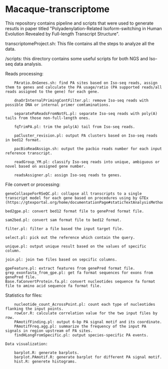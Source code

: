 # Macaque-transcriptome
This repository contains pipeline and scripts that were used to generate resutls in paper titled "Polyadenylation-Related Isoform-switching in Human Evolution Revealed by Full-length Transcript Structure".


transcriptomeProject.sh: This file contains all the steps to analyze all the data.


/scripts: this directory contains some useful scripts for both NGS and Iso-seq data analysis. 

  Reads processing:
  
		PAratio.OnGenes.sh: find PA sites based on Iso-seq reads, assign them to genes and calculate the PA usage/ratio (PA supported reads/all reads assigned to the gene) for each gene.

		dnaOrInternalPrimingContFilter.pl: remove Iso-seq reads with possible DNA or internal primer comtaminations.

		separatePaReadsFromNotFL.pl: separate Iso-seq reads with poly(A) tails from those non-full-length ones.

		fqTrimPA.pl: trim the poly(A) tail from Iso-seq reads.

		paCluster_revision.pl: output PA clusters based on Iso-seq reads in bed12 format.

		pacBioReadAssign.sh: output the pacbio reads number for each input reference transcript.

		readGroup_YM.pl: classify Iso-seq reads into unique, ambiguous or novel based on assigned gene number.

		readsAssigner.pl: assign Iso-seq reads to genes.
  
  File convert or processing:
	
    geneCollaspeForRSeQC.pl: collapse all transcripts to a single transcript model for each gene based on procedures using by GTEx (https://gtexportal.org/home/documentationPage#staticTextAnalysisMethods)
		
    bed2gpe.pl: convert bed12 format file to genePred format file.
		
    sam2bed.pl: convert sam format file to bed12 format.
		
    filter.pl: filter a file based the input target file.
		
    select.pl: pick out the reference which contain the query.
		
    unique.pl: output unique result based on the values of specific column.
		
    join.pl: join two files based on sepcific columns.
		
    gpeFeature.pl: extract features from genePred format file.
    grep_exonfasta_from_gpe.pl: get fa format sequences for exons from genePred file.
    Base.faConvertProtein.fa.pl: convert nucleotides sequence fa format file to amino acid sequence fa format file.
  
  Statistics for files:
	
		nucleotide_count_AcrossPoint.pl: count each type of nucleotides flanking the input points. 
		rowCor.R: calculate correlation value for the two input files by row.
		PAmotifFinding.pl: output 6-bp PA signal motif and its coordinate.
		PAmotifFreq.agg.pl: summarize the frequency of the input PA signals in region upstream of PA sites.
		findHLongFromSpecific.pl: output species-specific PA events.
    
	Data visualization:

		barplot.R: generate barplots.
		barplot.PAmotif.R: generate barplot for different PA signal motif.
		hist.R: generete histograms. 
  
